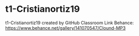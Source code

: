 # t1-Cristianortiz19
t1-Cristianortiz19 created by GitHub Classroom
Link Behance: https://www.behance.net/gallery/141070547/Clound-MP3
